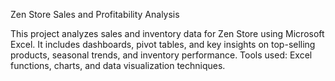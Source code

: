 Zen Store Sales and Profitability Analysis


This project analyzes sales and inventory data for Zen Store using Microsoft Excel. It includes dashboards, pivot tables, and key insights on top-selling products, seasonal trends, and inventory performance. Tools used: Excel functions, charts, and data visualization techniques.

